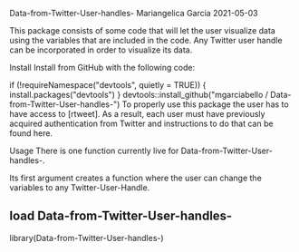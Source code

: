 Data-from-Twitter-User-handles-
Mariangelica Garcia 2021-05-03

This package consists of some code that will let the user visualize data using the variables that are included in the code. Any Twitter user handle can be incorporated in order to visualize its data.

Install
Install from GitHub with the following code:

if (!requireNamespace("devtools", quietly = TRUE)) {
  install.packages("devtools")
}
devtools::install_github("mgarciabello
/
Data-from-Twitter-User-handles-")
To properly use this package the user has to have access to [rtweet]. As a result, each user must have previously acquired authentication from Twitter and instructions to do that can be found here.

Usage
There is one function currently live for Data-from-Twitter-User-handles-.

Its first argument creates a function where the user can change the variables to any Twitter-User-Handle.

## load Data-from-Twitter-User-handles-
library(Data-from-Twitter-User-handles-)
